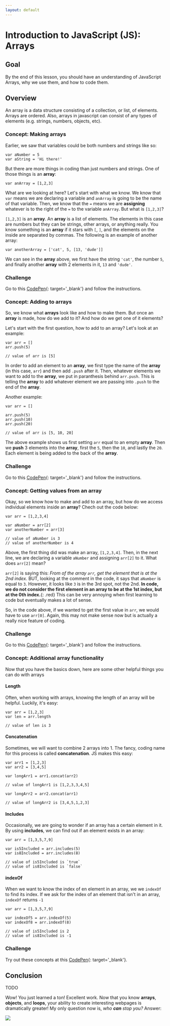 ```yaml
---
layout: default
---
```


# Introduction to JavaScript (JS): Arrays

## Goal
By the end of this lesson, you should have an understanding of JavaScript Arrays, why we use them, and how to code them.

## Overview
An array is a data structure consisting of a collection, or list, of elements.  Arrays are ordered.  Also, arrays in javascript can consist of any types of elements (e.g. strings, numbers, objects, etc).

### Concept: Making arrays
Earlier, we saw that variables could be both numbers and strings like so:

```
var aNumber = 5
var aString = 'Hi there!'
```

But there are more things in coding than just numbers and strings. One of those things is an **array**:

```
var anArray = [1,2,3]
```

What are we looking at here? Let's start with what we know. We know that `var` means we are declaring a variable and `anArray` is going to be the name of that variable. Then, we know that the `=` means we are **assigning** whatever is to the right of the `=` to the variable `anArray`. But what is `[1,2,3]`?

`[1,2,3]` is an **array**. An **array** is a list of elements. The elements in this case are numbers but they can be strings, other arrays, or anything really. You know something is an **array** if it stars with `[`, `]`, and the elements on the inside are separated by commas. The following is an example of another array:

```
var anotherArray = ['cat', 5, [13, 'dude']]
```

We can see in the **array** above, we first have the string `'cat'`, the number `5`, and finally another **array** with 2 elements in it, `13` and `'dude'`.

### Challenge

Go to this [CodePen](https://codepen.io/jorymullet/pen/qBaaBVE){: target='_blank'} and follow the instructions.

### Concept: Adding to arrays
So, we know what **arrays** look like and how to make them. But once an **array** is made, how do we add to it? And how do we get one of it elements?

Let's start with the first question, how to add to an array? Let's look at an example:

```
var arr = []
arr.push(5)

// value of arr is [5]

```

In order to add an element to an **array**, we first type the name of the **array** (in this case, `arr`) and then add `.push` after it. Then, whatever elements we want to add to the **array**, we put in paranthesis behind `arr.push`. This is telling the **array** to add whatever element we are passing into `.push` to the end of the **array**. 

Another example:

```
var arr = []

arr.push(5)
arr.push(10)
arr.push(20)

// value of arr is [5, 10, 20]
```

The above example shows us first setting `arr` equal to an empty **array**. Then we **push** 3 elements into the **array**, first the `5`, then the `10`, and lastly the `20`. Each element is being added to the back of the **array**.

### Challenge

Go to this [CodePen](https://codepen.io/jorymullet/pen/GRjjQMb){: target='_blank'} and follow the instructions.

### Concept: Getting values from an array

Okay, so we know how to make and add to an array, but how do we access individual elements inside an **array**? Chech out the code below:

```
var arr = [1,2,3,4]

var aNumber = arr[2]
var anotherNumber = arr[3]

// value of aNumber is 3
// value of anotherNumber is 4
```

Above, the first thing did was make an array, `[1,2,3,4]`. Then, in the next line, we are declaring a variable `aNumber` and assigning `arr[2]` to it. What does `arr[2]` mean?

`arr[2]` is saying this: *From of the array `arr`, get the element that is at the 2nd index.* BUT, looking at the comment in the code, it says that `aNumber` is equal to `3`. However, it looks like `3` is in the 3rd spot, not the 2nd. **In code, we do not consider the first element in an array to be at the 1st index, but at the 0th index.**{: .red} This can be very annoying when first learning to code but eventually makes a lot of sense.

So, in the code above, if we wanted to get the first value in `arr`, we would have to use `arr[0]`. Again, this may not make sense now but is actually a really nice feature of coding.

### Challenge

Go to this [CodePen](https://codepen.io/jorymullet/pen/YzGGevM){: target='_blank'} and follow the instructions.

### Concept: Additional array functionality

Now that you have the basics down, here are some other helpful things you can do with arrays

#### Length

Often, when working with arrays, knowing the length of an array will be helpful. Luckily, it's easy: 

```
var arr = [1,2,3]
var len = arr.length

// value of len is 3
```

#### Concatenation

Sometimes, we will want to combine 2 arrays into 1. The fancy, coding name for this process is called **concatenation**. JS makes this easy:

```
var arr1 = [1,2,3]
var arr2 = [3,4,5]

var longArr1 = arr1.concat(arr2)

// value of longArr1 is [1,2,3,3,4,5]

var longArr2 = arr2.concat(arr1)

// value of longArr2 is [3,4,5,1,2,3]
```
#### Includes

Occasionally, we are going to wonder if an array has a certain element in it. By using **includes**, we can find out if an element exists in an array:

```
var arr = [1,3,5,7,9]

var is5Included = arr.includes(5)
var is8Included = arr.includes(8)

// value of is5Included is `true`
// value of is8Included is `false`
```

#### indexOf

When we want to know the index of en element in an array, we we `indexOf` to find its index. If we ask for the index of an element that isn't in an array, `indexOf` returns `-1`

```
var arr = [1,3,5,7,9]

var indexOf5 = arr.indexOf(5)
var indexOf8 = arr.indexOf(8)

// value of is5Included is 2
// value of is8Included is -1
```

### Challenge

Try out these concepts at this [CodePen](https://codepen.io/jorymullet/pen/XWjgrVW){: target='_blank'}.

## Conclusion

TODO

Wow! You just learned a ton! Excellent work. Now that you know **arrays**, **objects**, and **loops**, your ability to create interesting webpages is dramatically greater! My only question now is, *who **can** stop you?* Answer:

![](https://media4.giphy.com/media/X7PCkbUm1LYO5VqbKf/giphy.gif)